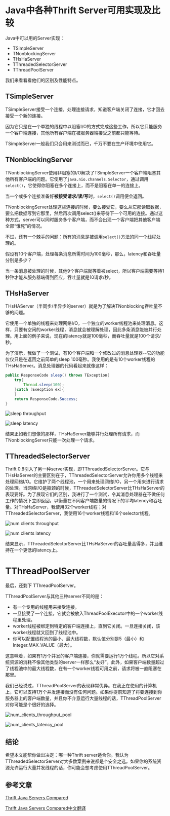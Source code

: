 # Java中各种Thrift Server可用实现及比较

Java中可以用的Server实现：

* TSimpleServer
* TNonblockingServer
* THsHaServer
* TThreadedSelectorServer
* TThreadPoolServer

我们来看看看他们的区别及性能特点。

## TSimpleServer

TSimpleServer接受一个连接，处理连接请求，知道客户端关闭了连接，它才回去接受一个新的连接。

因为它只是在一个单独的线程中以阻塞I/O的方式完成这些工作，所以它只能服务一个客户端连接，其他所有客户端在被服务器端接受之前都只能等待。

TSimpleServer一般我们只会用来测试而已，千万不要在生产环境中使用它。

## TNonblockingServer

TNonblockingServer使用非阻塞的I/O解决了TSimpleServer一个客户端阻塞其他所有客户端的问题。它使用了`java.nio.channels.Selector`，通过调用`select()`，它使得你阻塞在多个连接上，而不是阻塞在单一的连接上。

当一个或多个连接准备好**被接受请求/读/写**时，`select()`调用便会返回。

TNonblockingServer处理这些连接的时候，要么接受它，要么从它那读取数据，要么把数据写到它那里，然后再次调用select()来等待下一个可用的连接。通过这种方式，server可以同时服务多个客户端，而不会出现一个客户端把其他客户端全部“饿死”的情况。

不过，还有一个棘手的问题：所有的消息是被调用`select()`方法的同一个线程处理的。

假设有10个客户端，处理每条消息所需时间为100毫秒，那么，latency和吞吐量分别是多少？

当一条消息被处理的时候，其他9个客户端就等着被select，所以客户端需要等待1秒钟才能从服务器端得到回应，吞吐量就是10请求/秒。

## THsHaServer

THsHAServer（半同步/半异步的server）就是为了解决TNonblocking吞吐量不够的问题。

它使用一个单独的线程来处理网络I/O，一个独立的worker线程池来处理消息。这样，只要有空闲的worker线程，消息就会被理解处理，因此多条消息能被并行处理。用上面的例子来说，现在的latency就是100毫秒，而吞吐量就是100个请求/秒。

为了演示，我做了一个测试，有10个客户端和一个修改过的消息处理器--它的功能仅仅只是在返回之前简单的sleep 100毫秒。我使用的是有10个worker线程的THsHaServer。消息处理器的代码看起来就像这样：

```java
public ResponseCode sleep() throws TException{
    try{
        Thread.sleep(100);
    }catch (Execption ex){
    }
    return ResponseCode.Success;
}
```

![sleep throughput](https://github.com/m1ch1/mapkeeper/raw/master/ycsb/data/thrift2/sleep_throughput.png)

![sleep latency](https://github.com/m1ch1/mapkeeper/raw/master/ycsb/data/thrift2/sleep_latency.png)

结果正如我们想像的那样，THsHaServer能够并行处理所有请求，而TNonblockingServer只能一次处理一个请求。

## TThreadedSelectorServer

Thrift 0.8引入了另一种server实现，即TThreadedSelectorServer。它与THsHaServer的主要区别在于，TThreadedSelectorServer允许你用多个线程来处理网络I/O。它维护了两个线程池，一个用来处理网络I/O，另一个用来进行请求的处理。当网络I/O是瓶颈的时候，TThreadedSelectorServer比THsHaServer的表现要好。为了展现它们的区别，我进行了一个测试，令其消息处理器在不做任何工作的情况下立即返回，以衡量在不同客户端数量的情况下的平均latency和吞吐量。对THsHaServer，我使用32个worker线程；对TThreadedSelectorServer，我使用16个worker线程和16个selector线程。

![num clients throughput](https://github.com/m1ch1/mapkeeper/raw/master/ycsb/data/thrift2/num_clients_throughput.png)

![num clients latency](https://github.com/m1ch1/mapkeeper/raw/master/ycsb/data/thrift2/num_clients_latency.png)

结果显示，TThreadedSelectorServer比THsHaServer的吞吐量高得多，并且维持在一个更低的latency上。

# TThreadPoolServer

最后，还剩下 TThreadPoolServer。

TThreadPoolServer与其他三种server不同的是：

* 有一个专用的线程用来接受连接。
* 一旦接受了一个连接，它就会被放入ThreadPoolExecutor中的一个worker线程里处理。
* worker线程被绑定到特定的客户端连接上，直到它关闭。一旦连接关闭，该worker线程就又回到了线程池中。
* 你可以配置线程池的最小、最大线程数，默认值分别是5（最小）和Integer.MAX_VALUE（最大）。
 
这意味着，如果有1万个并发的客户端连接，你就需要运行1万个线程。所以它对系统资源的消耗不像其他类型的server一样那么“友好”。此外，如果客户端数量超过了线程池中的最大线程数，在有一个worker线程可用之前，请求将被一直阻塞在那里。

我们已经说过，TThreadPoolServer的表现非常优异。在我正在使用的计算机上，它可以支持1万个并发连接而没有任何问题。如果你提前知道了将要连接到你服务器上的客户端数量，并且你不介意运行大量线程的话，TThreadPoolServer对你可能是个很好的选择。

![num_clients_throughput_pool](https://github.com/m1ch1/mapkeeper/raw/master/ycsb/data/thrift2/num_clients_throughput_pool.png) 

![num_clients_latency_pool](https://github.com/m1ch1/mapkeeper/raw/master/ycsb/data/thrift2/num_clients_latency_pool.png)


## 结论

希望本文能帮你做出决定：哪一种Thrift server适合你。我认为TThreadedSelectorServer对大多数案例来说都是个安全之选。如果你的系统资源允许运行大量并发线程的话，你可能会想考虑使用TThreadPoolServer。

## 参考文章

[Thrift Java Servers Compared](https://github.com/m1ch1/mapkeeper/wiki/Thrift-Java-Servers-Compared)

[Thrift Java Servers Compared中文翻译](http://www.codelast.com/?p=4824)